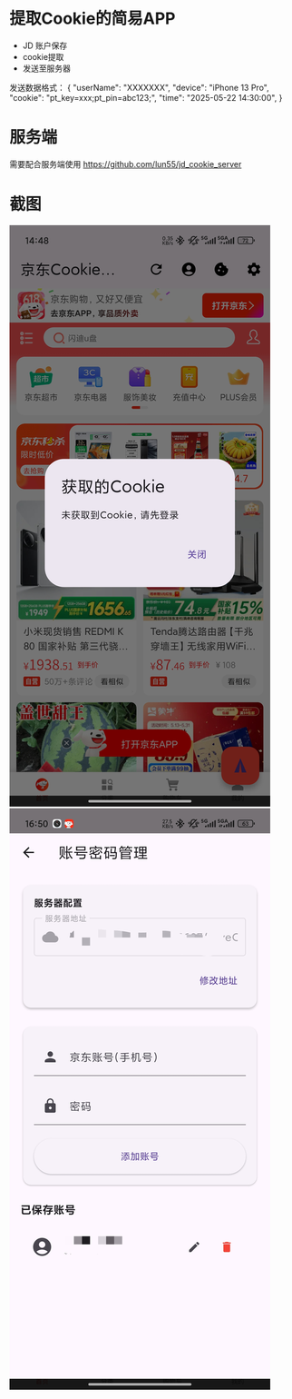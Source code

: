 # 提取Cookie的简易APP
- JD 账户保存
- cookie提取
- 发送至服务器

发送数据格式：
{
  "userName": "XXXXXXX",
  "device": "iPhone 13 Pro",
  "cookie": "pt_key=xxx;pt_pin=abc123;",
  "time": "2025-05-22 14:30:00",
}

# 服务端
需要配合服务端使用
https://github.com/lun55/jd_cookie_server

# 截图
![图1](https://github.com/lun55/auto_jd_cookie/blob/main/Screenshot_2025-05-23-14-48-25-276_com.example.au.jpg)  
![图2](https://github.com/lun55/auto_jd_cookie/blob/main/Screenshot_2025-05-23-16-50-38-319_com.example.au.jpg)  